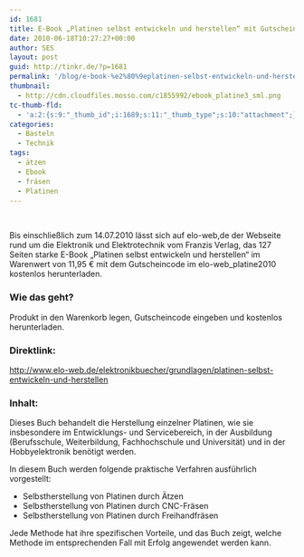 ```yaml
---
id: 1681
title: E-Book „Platinen selbst entwickeln und herstellen“ mit Gutschein kostenlos runterladen
date: 2010-06-18T10:27:27+00:00
author: SES
layout: post
guid: http://tinkr.de/?p=1681
permalink: '/blog/e-book-%e2%80%9eplatinen-selbst-entwickeln-und-herstellen%e2%80%9c-mit-gutschein-kostenlos-runterladen/'
thumbnail:
  - http://cdn.cloudfiles.mosso.com/c1855992/ebook_platine3_sml.png
tc-thumb-fld:
  - 'a:2:{s:9:"_thumb_id";i:1689;s:11:"_thumb_type";s:10:"attachment";}'
categories:
  - Basteln
  - Technik
tags:
  - ätzen
  - Ebook
  - fräsen
  - Platinen
---
```

<img loading="lazy" src="/assets/2010/06/ebook_platine3.png" alt="" title="Ebook &quot;Platinen selbst entwickeln und herstellen&quot;"    srcset="/assets/2010/06/ebook_platine3.png 316w, /assets/2010/06/ebook_platine3-300x284.png 300w" sizes="(max-width: 316px) 100vw, 316px" />

Bis einschließlich zum 14.07.2010 lässt sich auf elo-web,de der Webseite rund um die Elektronik und Elektrotechnik vom Franzis Verlag, das 127 Seiten starke E-Book „Platinen selbst entwickeln und herstellen“ im Warenwert von 11,95 € mit dem Gutscheincode im elo-web_platine2010 kostenlos herunterladen.

### Wie das geht?

Produkt in den Warenkorb legen, Gutscheincode eingeben und kostenlos herunterladen.

### Direktlink:

<http://www.elo-web.de/elektronikbuecher/grundlagen/platinen-selbst-entwickeln-und-herstellen>

### Inhalt:

Dieses Buch behandelt die Herstellung einzelner Platinen, wie sie insbesondere im Entwicklungs- und Servicebereich, in der Ausbildung (Berufsschule, Weiterbildung, Fachhochschule und Universität) und in der Hobbyelektronik benötigt werden.

In diesem Buch werden folgende praktische Verfahren ausführlich vorgestellt:
- Selbstherstellung von Platinen durch Ätzen
- Selbstherstellung von Platinen durch CNC-Fräsen
- Selbstherstellung von Platinen durch Freihandfräsen

Jede Methode hat ihre spezifischen Vorteile, und das Buch zeigt, welche Methode im entsprechenden Fall mit Erfolg angewendet werden kann.
